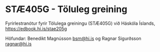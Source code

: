 # STÆ405G - Töluleg greining

Fyrirlestranótur fyrir Tölulega greiningu (STÆ405G) við Háskóla Íslands, https://edbook.hi.is/stae205g

Höfundar: Benedikt Magnússon <bsm@hi.is> og Ragnar Sigurðsson <ragnar@hi.is>
